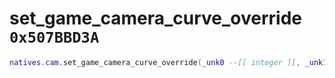 # set_game_camera_curve_override `0x507BBD3A`

```lua
natives.cam.set_game_camera_curve_override(_unk0 --[[ integer ]], _unk1 --[[ integer ]])
```